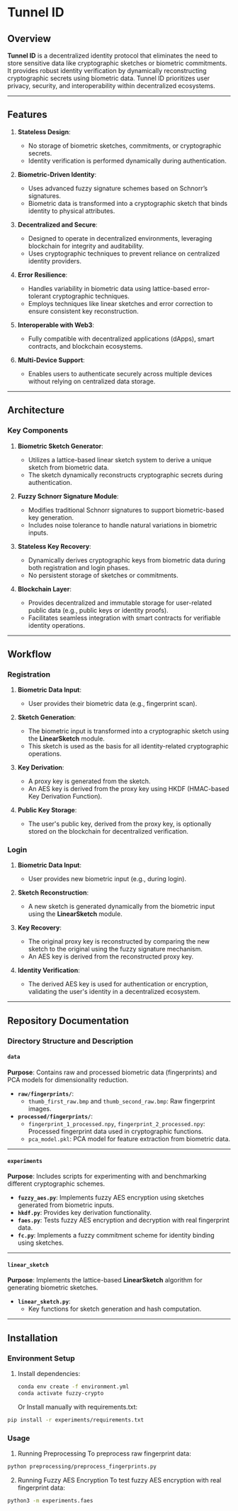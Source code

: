 # Tunnel ID

## Overview
**Tunnel ID** is a decentralized identity protocol that eliminates the need to store sensitive data like cryptographic sketches or biometric commitments. It provides robust identity verification by dynamically reconstructing cryptographic secrets using biometric data. Tunnel ID prioritizes user privacy, security, and interoperability within decentralized ecosystems.

---

## Features

1. **Stateless Design**:
   - No storage of biometric sketches, commitments, or cryptographic secrets.
   - Identity verification is performed dynamically during authentication.

2. **Biometric-Driven Identity**:
   - Uses advanced fuzzy signature schemes based on Schnorr’s signatures.
   - Biometric data is transformed into a cryptographic sketch that binds identity to physical attributes.

3. **Decentralized and Secure**:
   - Designed to operate in decentralized environments, leveraging blockchain for integrity and auditability.
   - Uses cryptographic techniques to prevent reliance on centralized identity providers.

4. **Error Resilience**:
   - Handles variability in biometric data using lattice-based error-tolerant cryptographic techniques.
   - Employs techniques like linear sketches and error correction to ensure consistent key reconstruction.

5. **Interoperable with Web3**:
   - Fully compatible with decentralized applications (dApps), smart contracts, and blockchain ecosystems.

6. **Multi-Device Support**:
   - Enables users to authenticate securely across multiple devices without relying on centralized data storage.

---

## Architecture

### Key Components

1. **Biometric Sketch Generator**:
   - Utilizes a lattice-based linear sketch system to derive a unique sketch from biometric data.
   - The sketch dynamically reconstructs cryptographic secrets during authentication.

2. **Fuzzy Schnorr Signature Module**:
   - Modifies traditional Schnorr signatures to support biometric-based key generation.
   - Includes noise tolerance to handle natural variations in biometric inputs.

3. **Stateless Key Recovery**:
   - Dynamically derives cryptographic keys from biometric data during both registration and login phases.
   - No persistent storage of sketches or commitments.

4. **Blockchain Layer**:
   - Provides decentralized and immutable storage for user-related public data (e.g., public keys or identity proofs).
   - Facilitates seamless integration with smart contracts for verifiable identity operations.

---

## Workflow

### Registration

1. **Biometric Data Input**:
   - User provides their biometric data (e.g., fingerprint scan).

2. **Sketch Generation**:
   - The biometric input is transformed into a cryptographic sketch using the **LinearSketch** module.
   - This sketch is used as the basis for all identity-related cryptographic operations.

3. **Key Derivation**:
   - A proxy key is generated from the sketch.
   - An AES key is derived from the proxy key using HKDF (HMAC-based Key Derivation Function).

4. **Public Key Storage**:
   - The user's public key, derived from the proxy key, is optionally stored on the blockchain for decentralized verification.

### Login

1. **Biometric Data Input**:
   - User provides new biometric input (e.g., during login).

2. **Sketch Reconstruction**:
   - A new sketch is generated dynamically from the biometric input using the **LinearSketch** module.

3. **Key Recovery**:
   - The original proxy key is reconstructed by comparing the new sketch to the original using the fuzzy signature mechanism.
   - An AES key is derived from the reconstructed proxy key.

4. **Identity Verification**:
   - The derived AES key is used for authentication or encryption, validating the user's identity in a decentralized ecosystem.

---

## Repository Documentation

### Directory Structure and Description

#### **`data`**
**Purpose**:
Contains raw and processed biometric data (fingerprints) and PCA models for dimensionality reduction.

- **`raw/fingerprints/`**:
  - `thumb_first_raw.bmp` and `thumb_second_raw.bmp`: Raw fingerprint images.
- **`processed/fingerprints/`**:
  - `fingerprint_1_processed.npy`, `fingerprint_2_processed.npy`: Processed fingerprint data used in cryptographic functions.
  - `pca_model.pkl`: PCA model for feature extraction from biometric data.

---

#### **`experiments`**
**Purpose**:
Includes scripts for experimenting with and benchmarking different cryptographic schemes.

- **`fuzzy_aes.py`**:
  Implements fuzzy AES encryption using sketches generated from biometric inputs.
- **`hkdf.py`**:
  Provides key derivation functionality.
- **`faes.py`**:
  Tests fuzzy AES encryption and decryption with real fingerprint data.
- **`fc.py`**:
  Implements a fuzzy commitment scheme for identity binding using sketches.

---

#### **`linear_sketch`**
**Purpose**:
Implements the lattice-based **LinearSketch** algorithm for generating biometric sketches.

- **`linear_sketch.py`**:
  - Key functions for sketch generation and hash computation.

---

## Installation

### Environment Setup
1. Install dependencies:
   ```bash
   conda env create -f environment.yml
   conda activate fuzzy-crypto
   ```
   Or
Install manually with requirements.txt:
```bash
pip install -r experiments/requirements.txt
```
### Usage
1.  Running Preprocessing
   To preprocess raw fingerprint data:
```bash
python preprocessing/preprocess_fingerprints.py
```
2. Running Fuzzy AES Encryption
To test fuzzy AES encryption with real fingerprint data:
```bash
python3 -m experiments.faes
```




























   
